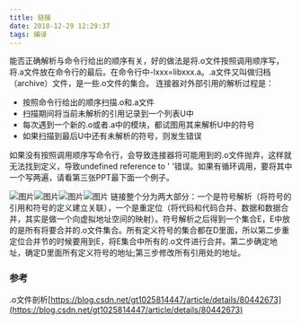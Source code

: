 ```yaml
---
title: 链接
date: 2018-12-29 12:29:37
tags: 编译
---
```


能否正确解析与命令行给出的顺序有关，好的做法是将.o文件按照调用顺序写，将.a文件放在命令行的最后。在命令行中-lxxx=libxxx.a。.a文件又叫做归档（archive）文件，是一些.o文件的集合。
连接器对外部引用的解析过程是：

* 按照命令行给出的顺序扫描.o和.a文件
* 扫描期间将当前未解析的引用记录到一个列表U中
* 每次遇到一个新的.o或者.a中的模块，都试图用其来解析U中的符号
* 如果扫描到最后U中还有未解析的符号，则发生错误

<!--more-->

如果没有按照调用顺序写命令行，会导致连接器将可能用到的.o文件抛弃，这样就无法找到定义，导致undefined reference to '  '错误。如果有循环调用，要将其中一个写两遍，请看第三张PPT最下面一个例子。

![图片](1.png)![图片](2.png)![图片](3.png)![图片](4.png)
链接整个分为两大部分：一个是符号解析（将符号的引用和符号的定义建立关联），一个是重定位（将代码和代码合并、数据和数据合并，其实是做一个向虚拟地址空间的映射）。符号解析之后得到一个集合E，E中放的是所有将要合并的.o文件集合。所有定义符号的集合都在D里面，所以第二步重定位合并节的时候要用到E，将E集合中所有的.o文件进行合并。第二步确定地址，确定D里面所有定义符号的地址;第三步修改所有引用处的地址。

### 参考
.o文件剖析[https://blog.csdn.net/gt1025814447/article/details/80442673](https://blog.csdn.net/gt1025814447/article/details/80442673)
